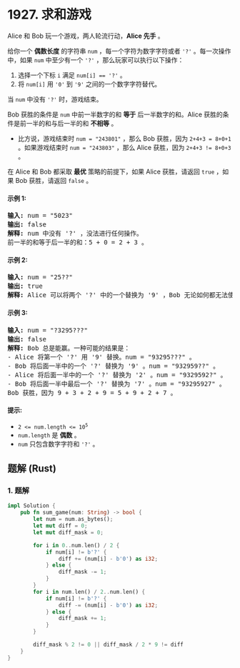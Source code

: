 # 1927. 求和游戏
Alice 和 Bob 玩一个游戏，两人轮流行动，**Alice 先手** 。

给你一个 **偶数长度** 的字符串 `num` ，每一个字符为数字字符或者 `'?'` 。每一次操作中，如果 `num` 中至少有一个 `'?'` ，那么玩家可以执行以下操作：
1. 选择一个下标 `i` 满足 `num[i] == '?'` 。
2. 将 `num[i]` 用 `'0'` 到 `'9'` 之间的一个数字字符替代。

当 `num` 中没有 `'?'` 时，游戏结束。

Bob 获胜的条件是 `num` 中前一半数字的和 **等于** 后一半数字的和。Alice 获胜的条件是前一半的和与后一半的和 **不相等** 。

* 比方说，游戏结束时 `num = "243801"` ，那么 Bob 获胜，因为 `2+4+3 = 8+0+1` 。如果游戏结束时 `num = "243803"` ，那么 Alice 获胜，因为 `2+4+3 != 8+0+3` 。

在 Alice 和 Bob 都采取 **最优** 策略的前提下，如果 Alice 获胜，请返回 `true` ，如果 Bob 获胜，请返回 `false` 。

#### 示例 1:
<pre>
<strong>输入:</strong> num = "5023"
<strong>输出:</strong> false
<strong>解释:</strong> num 中没有 '?' ，没法进行任何操作。
前一半的和等于后一半的和：5 + 0 = 2 + 3 。
</pre>

#### 示例 2:
<pre>
<strong>输入:</strong> num = "25??"
<strong>输出:</strong> true
<strong>解释:</strong> Alice 可以将两个 '?' 中的一个替换为 '9' ，Bob 无论如何都无法使前一半的和等于后一半的和。
</pre>

#### 示例 3:
<pre>
<strong>输入:</strong> num = "?3295???"
<strong>输出:</strong> false
<strong>解释:</strong> Bob 总是能赢。一种可能的结果是：
- Alice 将第一个 '?' 用 '9' 替换。num = "93295???" 。
- Bob 将后面一半中的一个 '?' 替换为 '9' 。num = "932959??" 。
- Alice 将后面一半中的一个 '?' 替换为 '2' 。num = "9329592?" 。
- Bob 将后面一半中最后一个 '?' 替换为 '7' 。num = "93295927" 。
Bob 获胜，因为 9 + 3 + 2 + 9 = 5 + 9 + 2 + 7 。
</pre>

#### 提示:
* <code>2 <= num.length <= 10<sup>5</sup></code>
* `num.length` 是 **偶数** 。
* `num` 只包含数字字符和 `'?'` 。

## 题解 (Rust)

### 1. 题解
```Rust
impl Solution {
    pub fn sum_game(num: String) -> bool {
        let num = num.as_bytes();
        let mut diff = 0;
        let mut diff_mask = 0;

        for i in 0..num.len() / 2 {
            if num[i] != b'?' {
                diff += (num[i] - b'0') as i32;
            } else {
                diff_mask -= 1;
            }
        }
        for i in num.len() / 2..num.len() {
            if num[i] != b'?' {
                diff -= (num[i] - b'0') as i32;
            } else {
                diff_mask += 1;
            }
        }

        diff_mask % 2 != 0 || diff_mask / 2 * 9 != diff
    }
}
```
